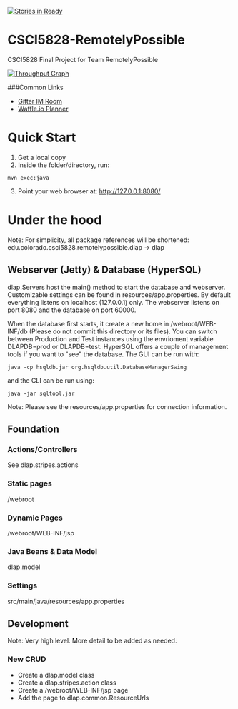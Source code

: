 [![Stories in Ready](https://badge.waffle.io/TeraInferno/CSCI5828-RemotelyPossible.png?label=ready&title=Ready)](https://waffle.io/TeraInferno/CSCI5828-RemotelyPossible)
# CSCI5828-RemotelyPossible
CSCI5828 Final Project for Team RemotelyPossible

[![Throughput Graph](https://graphs.waffle.io/TeraInferno/CSCI5828-RemotelyPossible/throughput.svg)](https://waffle.io/TeraInferno/CSCI5828-RemotelyPossible/metrics/throughput)

###Common Links
* [Gitter IM Room](https://gitter.im/CSCI5828-RemotelyPossible/Lobby)
* [Waffle.io Planner](https://waffle.io/TeraInferno/CSCI5828-RemotelyPossible)

# Quick Start
1. Get a local copy
2. Inside the folder/directory, run:
```
mvn exec:java
```
3. Point your web browser at: http://127.0.0.1:8080/

# Under the hood
Note: For simplicity, all package references will be shortened: edu.colorado.csci5828.remotelypossible.dlap -> dlap

## Webserver (Jetty) & Database (HyperSQL)
dlap.Servers host the main() method to start the database and webserver. Customizable settings can be found in resources/app.properties. By default everything listens on localhost (127.0.0.1) only. The webserver listens on port 8080 and the database on port 60000.

When the database first starts, it create a new home in /webroot/WEB-INF/db (Please do not commit this directory or its files). You can switch between Production and Test instances using the envrioment variable DLAPDB=prod or DLAPDB=test. HyperSQL offers a couple of management tools if you want to "see" the database. The GUI can be run with:
```
java -cp hsqldb.jar org.hsqldb.util.DatabaseManagerSwing
```
and the CLI can be run using:
```
java -jar sqltool.jar
```
Note: Please see the resources/app.properties for connection information.

## Foundation

### Actions/Controllers
See dlap.stripes.actions

### Static pages
/webroot

### Dynamic Pages
/webroot/WEB-INF/jsp

### Java Beans & Data Model
dlap.model

### Settings
src/main/java/resources/app.properties

## Development
Note: Very high level. More detail to be added as needed.

### New CRUD
* Create a dlap.model class
* Create a dlap.stripes.action class
* Create a /webroot/WEB-INF/jsp page
* Add the page to dlap.common.ResourceUrls

